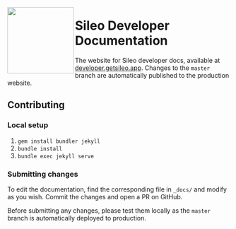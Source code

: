 <img align="left" src="http://getsileo.app/img/icon.png" width="150" height="150"></img>

# Sileo Developer Documentation
The website for Sileo developer docs, available at [developer.getsileo.app](https://developer.getsileo.app). Changes to the `master` branch are automatically published to the production website.

## Contributing

### Local setup

1. `gem install bundler jekyll`
2. `bundle install`
3. `bundle exec jekyll serve`

### Submitting changes

To edit the documentation, find the corresponding file in `_docs/` and modify as you wish. Commit the changes and open a PR on GitHub.

Before submitting any changes, please test them locally as the `master` branch is automatically deployed to production.
